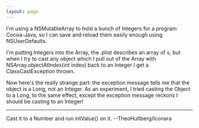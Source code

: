 ```yaml
---
layout: page
---
```


I'm using a NSMutableArray to hold a bunch of Integers for a program Cocoa-Java, so I can save and reload them easily enough using NSUserDefaults.

I'm putting Integers into the Array, the .plist describes an array of <integer>s, but when I try to cast any object which I pull out of the Array with NSArray.objectAtIndex(int index) back to an Integer I get a ClassCastException thrown.

Now here's the really strange part: the exception message tells me that the object is a Long, not an Integer. As an experiment, I tried casting the Object to a Long, to the same effect, except the exception message reckons I should be casting to an Integer!

----

Cast it to a     Number and run     intValue() on it. --TheoHultberg/Iconara
